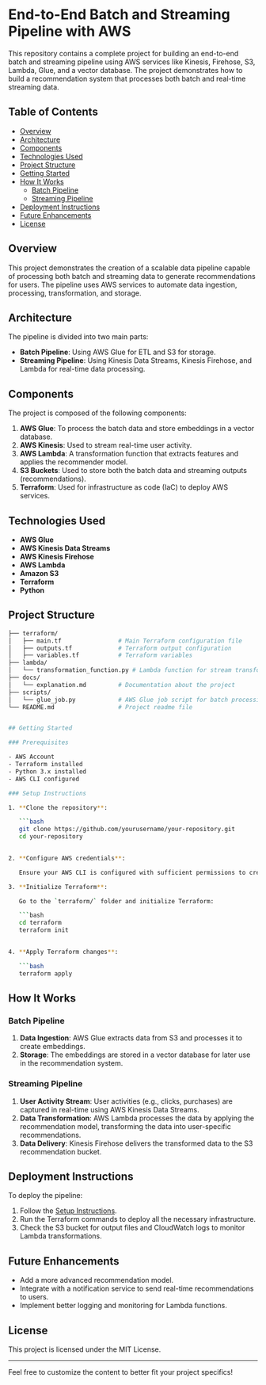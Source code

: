 # End-to-End Batch and Streaming Pipeline with AWS

This repository contains a complete project for building an end-to-end batch and streaming pipeline using AWS services like Kinesis, Firehose, S3, Lambda, Glue, and a vector database. The project demonstrates how to build a recommendation system that processes both batch and real-time streaming data.

## Table of Contents

- [Overview](#overview)
- [Architecture](#architecture)
- [Components](#components)
- [Technologies Used](#technologies-used)
- [Project Structure](#project-structure)
- [Getting Started](#getting-started)
- [How It Works](#how-it-works)
  - [Batch Pipeline](#batch-pipeline)
  - [Streaming Pipeline](#streaming-pipeline)
- [Deployment Instructions](#deployment-instructions)
- [Future Enhancements](#future-enhancements)
- [License](#license)

## Overview

This project demonstrates the creation of a scalable data pipeline capable of processing both batch and streaming data to generate recommendations for users. The pipeline uses AWS services to automate data ingestion, processing, transformation, and storage.

## Architecture

The pipeline is divided into two main parts:

- **Batch Pipeline**: Using AWS Glue for ETL and S3 for storage.
- **Streaming Pipeline**: Using Kinesis Data Streams, Kinesis Firehose, and Lambda for real-time data processing.


## Components

The project is composed of the following components:

1. **AWS Glue**: To process the batch data and store embeddings in a vector database.
2. **AWS Kinesis**: Used to stream real-time user activity.
3. **AWS Lambda**: A transformation function that extracts features and applies the recommender model.
4. **S3 Buckets**: Used to store both the batch data and streaming outputs (recommendations).
5. **Terraform**: Used for infrastructure as code (IaC) to deploy AWS services.

## Technologies Used

- **AWS Glue**
- **AWS Kinesis Data Streams**
- **AWS Kinesis Firehose**
- **AWS Lambda**
- **Amazon S3**
- **Terraform**
- **Python**

## Project Structure

```bash
├── terraform/
│   ├── main.tf                # Main Terraform configuration file
│   ├── outputs.tf             # Terraform output configuration
│   ├── variables.tf           # Terraform variables
├── lambda/
│   └── transformation_function.py # Lambda function for stream transformation
├── docs/
│   └── explanation.md         # Documentation about the project
├── scripts/
│   └── glue_job.py            # AWS Glue job script for batch processing
└── README.md                  # Project readme file


## Getting Started

### Prerequisites

- AWS Account
- Terraform installed
- Python 3.x installed
- AWS CLI configured

### Setup Instructions

1. **Clone the repository**:

   ```bash
   git clone https://github.com/yourusername/your-repository.git
   cd your-repository
   

2. **Configure AWS credentials**:

   Ensure your AWS CLI is configured with sufficient permissions to create Kinesis, Firehose, S3, and Lambda resources.

3. **Initialize Terraform**:

   Go to the `terraform/` folder and initialize Terraform:

   ```bash
   cd terraform
   terraform init
   

4. **Apply Terraform changes**:

   ```bash
   terraform apply
   ```

## How It Works

### Batch Pipeline

1. **Data Ingestion**: AWS Glue extracts data from S3 and processes it to create embeddings.
2. **Storage**: The embeddings are stored in a vector database for later use in the recommendation system.

### Streaming Pipeline

1. **User Activity Stream**: User activities (e.g., clicks, purchases) are captured in real-time using AWS Kinesis Data Streams.
2. **Data Transformation**: AWS Lambda processes the data by applying the recommendation model, transforming the data into user-specific recommendations.
3. **Data Delivery**: Kinesis Firehose delivers the transformed data to the S3 recommendation bucket.

## Deployment Instructions

To deploy the pipeline:

1. Follow the [Setup Instructions](#setup-instructions).
2. Run the Terraform commands to deploy all the necessary infrastructure.
3. Check the S3 bucket for output files and CloudWatch logs to monitor Lambda transformations.

## Future Enhancements

- Add a more advanced recommendation model.
- Integrate with a notification service to send real-time recommendations to users.
- Implement better logging and monitoring for Lambda functions.

## License

This project is licensed under the MIT License.

---

Feel free to customize the content to better fit your project specifics!
